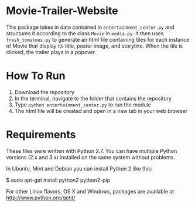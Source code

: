 # Movie-Trailer-Website
This package takes in data contained in `entertainment_center.py` and structures it according to the class `Movie` in `media.py`. It then uses `fresh_tomatoes.py` to generate an html file containing tiles for each instance of Movie that display its title, poster image, and storyline. When the tile is clicked, the trailer plays in a popover. 

# How To Run 
1. Download the repository
2. In the terminal, navigate to the folder that contains the repository
3. Type `python entertainment_center.py` to run the module
4. The html file will be created and open in a new tab in your web browser

# Requirements
These files were written with Python 2.7. You can have multiple Python versions (2.x and 3.x) installed on the same system without problems.

In Ubuntu, Mint and Debian you can install Python 2 like this:

$ sudo apt-get install python2 python2-pip

For other Linux flavors, OS X and Windows, packages are available at
http://www.python.org/getit/

